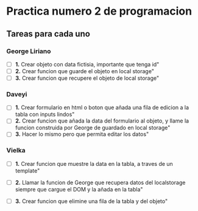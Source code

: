 # Practica numero 2 de programacion



## Tareas para cada uno

### **George Liriano**
- [ ]  **1.**  Crear objeto con data fictisia, importante que tenga id"
- [ ]  **2.**  Crear funcion que guarde el objeto en local storage"
- [ ]  **3.**  Crear funcion que recupere el objeto de local storage"

### **Daveyi**
- [ ]  **1.**  Crear formulario en html o boton que añada una fila de edicion a la tabla con inputs lindos"
- [ ]  **2.**  Crear funcion que añada la data del formulario al objeto, y llame la funcion construida por George de guardado en local storage"
- [ ]  **3.**  Hacer lo mismo pero que permita editar los datos"

### **Vielka**

- [ ]  **1.**  Crear funcion que muestre la data en la tabla, a traves de un template"
- [ ]  **2.**  Llamar la funcion de George que recupera datos del localstorage siempre que cargue el DOM y la añada en la tabla"
- [ ]  **3.**  Crear funcion que elimine una fila de la tabla y del objeto"

